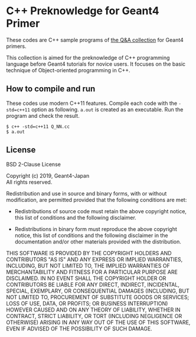 # C++ Preknowledge for Geant4 Primer

These codes are C++ sample programs of
[the Q&A collection](http://geant4.kek.jp/lecture/cpppre/C++PreKnowledge.pdfj) for Geant4 primers.

This collection is aimed for the preknowledge of C++ programming
language before Geant4 tutorials for novice users.
It focuses on the basic technique of Object-oriented programming in C++.


## How to compile and run
These codes use modern C++11 features.
Compile each code with the `-std=c++11` option as following.
`a.out` is created as an executable. Run the program and check the result.

~~~~
$ c++ -std=c++11 Q_NN.cc
$ a.out
~~~~

## License
BSD 2-Clause License

Copyright (c) 2019, Geant4-Japan<br>
All rights reserved.

Redistribution and use in source and binary forms, with or without
modification, are permitted provided that the following conditions are met:

* Redistributions of source code must retain the above copyright notice, this
  list of conditions and the following disclaimer.

* Redistributions in binary form must reproduce the above copyright notice,
  this list of conditions and the following disclaimer in the documentation
  and/or other materials provided with the distribution.

THIS SOFTWARE IS PROVIDED BY THE COPYRIGHT HOLDERS AND CONTRIBUTORS "AS IS"
AND ANY EXPRESS OR IMPLIED WARRANTIES, INCLUDING, BUT NOT LIMITED TO, THE
IMPLIED WARRANTIES OF MERCHANTABILITY AND FITNESS FOR A PARTICULAR PURPOSE ARE
DISCLAIMED. IN NO EVENT SHALL THE COPYRIGHT HOLDER OR CONTRIBUTORS BE LIABLE
FOR ANY DIRECT, INDIRECT, INCIDENTAL, SPECIAL, EXEMPLARY, OR CONSEQUENTIAL
DAMAGES (INCLUDING, BUT NOT LIMITED TO, PROCUREMENT OF SUBSTITUTE GOODS OR
SERVICES; LOSS OF USE, DATA, OR PROFITS; OR BUSINESS INTERRUPTION) HOWEVER
CAUSED AND ON ANY THEORY OF LIABILITY, WHETHER IN CONTRACT, STRICT LIABILITY,
OR TORT (INCLUDING NEGLIGENCE OR OTHERWISE) ARISING IN ANY WAY OUT OF THE USE
OF THIS SOFTWARE, EVEN IF ADVISED OF THE POSSIBILITY OF SUCH DAMAGE.
